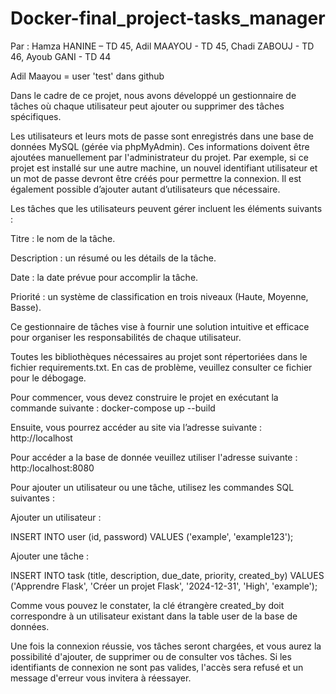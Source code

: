 # Docker-final_project-tasks_manager

Par : Hamza HANINE – TD 45,
Adil MAAYOU - TD 45,
Chadi ZABOUJ - TD 46,
Ayoub GANI - TD 44

Adil Maayou = user 'test' dans github

Dans le cadre de ce projet, nous avons développé un gestionnaire de tâches où chaque utilisateur peut ajouter ou supprimer des tâches spécifiques.

Les utilisateurs et leurs mots de passe sont enregistrés dans une base de données MySQL (gérée via phpMyAdmin). Ces informations doivent être ajoutées manuellement par l'administrateur du projet. Par exemple, si ce projet est installé sur une autre machine, un nouvel identifiant utilisateur et un mot de passe devront être créés pour permettre la connexion. Il est également possible d’ajouter autant d’utilisateurs que nécessaire.



Les tâches que les utilisateurs peuvent gérer incluent les éléments suivants :

Titre : le nom de la tâche.

Description : un résumé ou les détails de la tâche.

Date : la date prévue pour accomplir la tâche.

Priorité : un système de classification en trois niveaux (Haute, Moyenne, Basse).

Ce gestionnaire de tâches vise à fournir une solution intuitive et efficace pour organiser les responsabilités de chaque utilisateur.


Toutes les bibliothèques nécessaires au projet sont répertoriées dans le fichier requirements.txt. En cas de problème, veuillez consulter ce fichier pour le débogage.

Pour commencer, vous devez construire le projet en exécutant la commande suivante : docker-compose up --build

Ensuite, vous pourrez accéder au site via l’adresse suivante : http://localhost


Pour accéder a la base de donnée veuillez utiliser l'adresse suivante :  http:/localhost:8080

Pour ajouter un utilisateur ou une tâche, utilisez les commandes SQL suivantes :

Ajouter un utilisateur :

INSERT INTO user (id, password) VALUES ('example', 'example123');


Ajouter une tâche :

INSERT INTO task (title, description, due_date, priority, created_by) VALUES ('Apprendre Flask', 'Créer un projet Flask', '2024-12-31', 'High', 'example');

Comme vous pouvez le constater, la clé étrangère created_by doit correspondre à un utilisateur existant dans la table user de la base de données.

Une fois la connexion réussie, vos tâches seront chargées, et vous aurez la possibilité d'ajouter, de supprimer ou de consulter vos tâches.
Si les identifiants de connexion ne sont pas valides, l'accès sera refusé et un message d'erreur vous invitera à réessayer.


